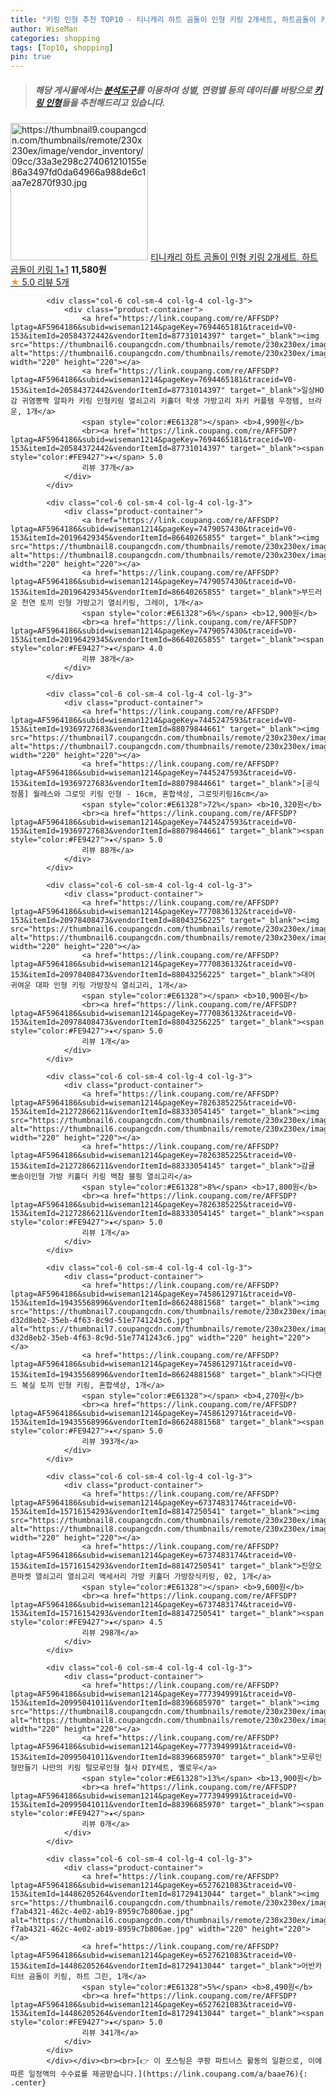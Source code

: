 ```yaml
---
title: "키링 인형 추천 TOP10 - 티니캐리 하트 곰돌이 인형 키링 2개세트, 하트곰돌이 키링 1+1"
author: WiseMan
categories: shopping
tags: [Top10, shopping]
pin: true
---
```


> ##### 해당 게시물에서는 [**분석도구**](https://itemscout.io/)를 이용하여 **성별**, **연령별** 등의 데이터를 바탕으로 [**키링 인형**](https://link.coupang.com/a/baae76)들을 추천해드리고 있습니다.
<div class="container"><div class="row">
            <div class="col-6 col-sm-4 col-lg-4 col-lg-3">
                <div class="product-container">
                    <a href="https://link.coupang.com/re/AFFSDP?lptag=AF5964186&subid=wiseman1214&pageKey=7790541367&traceid=V0-153&itemId=21076128916&vendorItemId=88138311248" target="_blank"><img src="https://thumbnail9.coupangcdn.com/thumbnails/remote/230x230ex/image/vendor_inventory/09cc/33a3e298c274061210155e86a3497fd0da64966a988de6c1aa7e2870f930.jpg" alt="https://thumbnail9.coupangcdn.com/thumbnails/remote/230x230ex/image/vendor_inventory/09cc/33a3e298c274061210155e86a3497fd0da64966a988de6c1aa7e2870f930.jpg" width="220" height="220"></a>
                    <a href="https://link.coupang.com/re/AFFSDP?lptag=AF5964186&subid=wiseman1214&pageKey=7790541367&traceid=V0-153&itemId=21076128916&vendorItemId=88138311248" target="_blank">티니캐리 하트 곰돌이 인형 키링 2개세트, 하트곰돌이 키링 1+1</a>
                    <span style="color:#E61328"></span> <b>11,580원</b>
                    <br><a href="https://link.coupang.com/re/AFFSDP?lptag=AF5964186&subid=wiseman1214&pageKey=7790541367&traceid=V0-153&itemId=21076128916&vendorItemId=88138311248" target="_blank"><span style="color:#FE9427">★</span> 5.0
                    리뷰 5개</a>
                </div>
            </div>
            
            <div class="col-6 col-sm-4 col-lg-4 col-lg-3">
                <div class="product-container">
                    <a href="https://link.coupang.com/re/AFFSDP?lptag=AF5964186&subid=wiseman1214&pageKey=7694465181&traceid=V0-153&itemId=20584372442&vendorItemId=87731014397" target="_blank"><img src="https://thumbnail6.coupangcdn.com/thumbnails/remote/230x230ex/image/vendor_inventory/f29a/efd9f6cabe48fc3e44e7a0bd45d6851c641970d4069f6187398a87572a84.png" alt="https://thumbnail6.coupangcdn.com/thumbnails/remote/230x230ex/image/vendor_inventory/f29a/efd9f6cabe48fc3e44e7a0bd45d6851c641970d4069f6187398a87572a84.png" width="220" height="220"></a>
                    <a href="https://link.coupang.com/re/AFFSDP?lptag=AF5964186&subid=wiseman1214&pageKey=7694465181&traceid=V0-153&itemId=20584372442&vendorItemId=87731014397" target="_blank">일상HO감 귀염뽕짝 알파카 키링 인형키링 열쇠고리 키홀더 학생 가방고리 차키 커플템 우정템, 브라운, 1개</a>
                    <span style="color:#E61328"></span> <b>4,990원</b>
                    <br><a href="https://link.coupang.com/re/AFFSDP?lptag=AF5964186&subid=wiseman1214&pageKey=7694465181&traceid=V0-153&itemId=20584372442&vendorItemId=87731014397" target="_blank"><span style="color:#FE9427">★</span> 5.0
                    리뷰 37개</a>
                </div>
            </div>
            
            <div class="col-6 col-sm-4 col-lg-4 col-lg-3">
                <div class="product-container">
                    <a href="https://link.coupang.com/re/AFFSDP?lptag=AF5964186&subid=wiseman1214&pageKey=7479057430&traceid=V0-153&itemId=20196429345&vendorItemId=86640265855" target="_blank"><img src="https://thumbnail8.coupangcdn.com/thumbnails/remote/230x230ex/image/vendor_inventory/dfd1/79dd30cbebc4afc1501a8d8d85a821da9c9408bfc4909c312968bc34a57f.JPG" alt="https://thumbnail8.coupangcdn.com/thumbnails/remote/230x230ex/image/vendor_inventory/dfd1/79dd30cbebc4afc1501a8d8d85a821da9c9408bfc4909c312968bc34a57f.JPG" width="220" height="220"></a>
                    <a href="https://link.coupang.com/re/AFFSDP?lptag=AF5964186&subid=wiseman1214&pageKey=7479057430&traceid=V0-153&itemId=20196429345&vendorItemId=86640265855" target="_blank">부드러운 천연 토끼 인형 가방고기 열쇠키링, 그레이, 1개</a>
                    <span style="color:#E61328">6%</span> <b>12,900원</b>
                    <br><a href="https://link.coupang.com/re/AFFSDP?lptag=AF5964186&subid=wiseman1214&pageKey=7479057430&traceid=V0-153&itemId=20196429345&vendorItemId=86640265855" target="_blank"><span style="color:#FE9427">★</span> 4.0
                    리뷰 38개</a>
                </div>
            </div>
            
            <div class="col-6 col-sm-4 col-lg-4 col-lg-3">
                <div class="product-container">
                    <a href="https://link.coupang.com/re/AFFSDP?lptag=AF5964186&subid=wiseman1214&pageKey=7445247593&traceid=V0-153&itemId=19369727683&vendorItemId=88079844661" target="_blank"><img src="https://thumbnail7.coupangcdn.com/thumbnails/remote/230x230ex/image/vendor_inventory/9a56/6191193f8edca1d9950abecd8c7ebd3aaeca723d317e8417b10d7e5bd2b1.jpg" alt="https://thumbnail7.coupangcdn.com/thumbnails/remote/230x230ex/image/vendor_inventory/9a56/6191193f8edca1d9950abecd8c7ebd3aaeca723d317e8417b10d7e5bd2b1.jpg" width="220" height="220"></a>
                    <a href="https://link.coupang.com/re/AFFSDP?lptag=AF5964186&subid=wiseman1214&pageKey=7445247593&traceid=V0-153&itemId=19369727683&vendorItemId=88079844661" target="_blank">[공식정품] 월레스와 그로밋 키링 인형 - 16cm, 혼합색상, 그로밋키링16cm</a>
                    <span style="color:#E61328">72%</span> <b>10,320원</b>
                    <br><a href="https://link.coupang.com/re/AFFSDP?lptag=AF5964186&subid=wiseman1214&pageKey=7445247593&traceid=V0-153&itemId=19369727683&vendorItemId=88079844661" target="_blank"><span style="color:#FE9427">★</span> 5.0
                    리뷰 88개</a>
                </div>
            </div>
            
            <div class="col-6 col-sm-4 col-lg-4 col-lg-3">
                <div class="product-container">
                    <a href="https://link.coupang.com/re/AFFSDP?lptag=AF5964186&subid=wiseman1214&pageKey=7770836132&traceid=V0-153&itemId=20978408473&vendorItemId=88043256225" target="_blank"><img src="https://thumbnail6.coupangcdn.com/thumbnails/remote/230x230ex/image/vendor_inventory/d78f/6fc537c9f54a3fd7f108cc05a0b26eae380fddce3e1b4753c76d89c57187.png" alt="https://thumbnail6.coupangcdn.com/thumbnails/remote/230x230ex/image/vendor_inventory/d78f/6fc537c9f54a3fd7f108cc05a0b26eae380fddce3e1b4753c76d89c57187.png" width="220" height="220"></a>
                    <a href="https://link.coupang.com/re/AFFSDP?lptag=AF5964186&subid=wiseman1214&pageKey=7770836132&traceid=V0-153&itemId=20978408473&vendorItemId=88043256225" target="_blank">대어 귀여운 대파 인형 키링 가방장식 열쇠고리, 1개</a>
                    <span style="color:#E61328"></span> <b>10,900원</b>
                    <br><a href="https://link.coupang.com/re/AFFSDP?lptag=AF5964186&subid=wiseman1214&pageKey=7770836132&traceid=V0-153&itemId=20978408473&vendorItemId=88043256225" target="_blank"><span style="color:#FE9427">★</span> 5.0
                    리뷰 1개</a>
                </div>
            </div>
            
            <div class="col-6 col-sm-4 col-lg-4 col-lg-3">
                <div class="product-container">
                    <a href="https://link.coupang.com/re/AFFSDP?lptag=AF5964186&subid=wiseman1214&pageKey=7826385225&traceid=V0-153&itemId=21272866211&vendorItemId=88333054145" target="_blank"><img src="https://thumbnail6.coupangcdn.com/thumbnails/remote/230x230ex/image/vendor_inventory/d227/05f390ce8cef2627f5e3893ac950eb0520d3a8507fbf373b46adb332fc58.jpg" alt="https://thumbnail6.coupangcdn.com/thumbnails/remote/230x230ex/image/vendor_inventory/d227/05f390ce8cef2627f5e3893ac950eb0520d3a8507fbf373b46adb332fc58.jpg" width="220" height="220"></a>
                    <a href="https://link.coupang.com/re/AFFSDP?lptag=AF5964186&subid=wiseman1214&pageKey=7826385225&traceid=V0-153&itemId=21272866211&vendorItemId=88333054145" target="_blank">감귤 뽀송이인형 가방 키홀더 키링 백참 블핑 열쇠고리</a>
                    <span style="color:#E61328">8%</span> <b>17,800원</b>
                    <br><a href="https://link.coupang.com/re/AFFSDP?lptag=AF5964186&subid=wiseman1214&pageKey=7826385225&traceid=V0-153&itemId=21272866211&vendorItemId=88333054145" target="_blank"><span style="color:#FE9427">★</span> 5.0
                    리뷰 1개</a>
                </div>
            </div>
            
            <div class="col-6 col-sm-4 col-lg-4 col-lg-3">
                <div class="product-container">
                    <a href="https://link.coupang.com/re/AFFSDP?lptag=AF5964186&subid=wiseman1214&pageKey=7458612971&traceid=V0-153&itemId=19435568996&vendorItemId=86624881568" target="_blank"><img src="https://thumbnail7.coupangcdn.com/thumbnails/remote/230x230ex/image/retail/images/304982322604119-d32d8eb2-35eb-4f63-8c9d-51e7741243c6.jpg" alt="https://thumbnail7.coupangcdn.com/thumbnails/remote/230x230ex/image/retail/images/304982322604119-d32d8eb2-35eb-4f63-8c9d-51e7741243c6.jpg" width="220" height="220"></a>
                    <a href="https://link.coupang.com/re/AFFSDP?lptag=AF5964186&subid=wiseman1214&pageKey=7458612971&traceid=V0-153&itemId=19435568996&vendorItemId=86624881568" target="_blank">다다랜드 복실 토끼 인형 키링, 혼합색상, 1개</a>
                    <span style="color:#E61328"></span> <b>4,270원</b>
                    <br><a href="https://link.coupang.com/re/AFFSDP?lptag=AF5964186&subid=wiseman1214&pageKey=7458612971&traceid=V0-153&itemId=19435568996&vendorItemId=86624881568" target="_blank"><span style="color:#FE9427">★</span> 5.0
                    리뷰 393개</a>
                </div>
            </div>
            
            <div class="col-6 col-sm-4 col-lg-4 col-lg-3">
                <div class="product-container">
                    <a href="https://link.coupang.com/re/AFFSDP?lptag=AF5964186&subid=wiseman1214&pageKey=6737483174&traceid=V0-153&itemId=15716154293&vendorItemId=88147250541" target="_blank"><img src="https://thumbnail8.coupangcdn.com/thumbnails/remote/230x230ex/image/vendor_inventory/8144/941095e66fd57001d70700bcaa6a61e6d6c87dcab077a28c66424f5c87d0.png" alt="https://thumbnail8.coupangcdn.com/thumbnails/remote/230x230ex/image/vendor_inventory/8144/941095e66fd57001d70700bcaa6a61e6d6c87dcab077a28c66424f5c87d0.png" width="220" height="220"></a>
                    <a href="https://link.coupang.com/re/AFFSDP?lptag=AF5964186&subid=wiseman1214&pageKey=6737483174&traceid=V0-153&itemId=15716154293&vendorItemId=88147250541" target="_blank">진양오픈마켓 열쇠고리 열쇠고리 액세서리 가방 키홀더 가방장식키링, 02, 1개</a>
                    <span style="color:#E61328"></span> <b>9,600원</b>
                    <br><a href="https://link.coupang.com/re/AFFSDP?lptag=AF5964186&subid=wiseman1214&pageKey=6737483174&traceid=V0-153&itemId=15716154293&vendorItemId=88147250541" target="_blank"><span style="color:#FE9427">★</span> 4.5
                    리뷰 298개</a>
                </div>
            </div>
            
            <div class="col-6 col-sm-4 col-lg-4 col-lg-3">
                <div class="product-container">
                    <a href="https://link.coupang.com/re/AFFSDP?lptag=AF5964186&subid=wiseman1214&pageKey=7773949991&traceid=V0-153&itemId=20995041011&vendorItemId=88396685970" target="_blank"><img src="https://thumbnail8.coupangcdn.com/thumbnails/remote/230x230ex/image/vendor_inventory/1b74/dd30c31d243e7c86b5fc492ac2062f06e88b36f1c02431a136f0d290c527.jpg" alt="https://thumbnail8.coupangcdn.com/thumbnails/remote/230x230ex/image/vendor_inventory/1b74/dd30c31d243e7c86b5fc492ac2062f06e88b36f1c02431a136f0d290c527.jpg" width="220" height="220"></a>
                    <a href="https://link.coupang.com/re/AFFSDP?lptag=AF5964186&subid=wiseman1214&pageKey=7773949991&traceid=V0-153&itemId=20995041011&vendorItemId=88396685970" target="_blank">모루인형만들기 나만의 키링 털모루인형 철사 DIY세트, 옐로우</a>
                    <span style="color:#E61328">13%</span> <b>13,900원</b>
                    <br><a href="https://link.coupang.com/re/AFFSDP?lptag=AF5964186&subid=wiseman1214&pageKey=7773949991&traceid=V0-153&itemId=20995041011&vendorItemId=88396685970" target="_blank"><span style="color:#FE9427">★</span> 
                    리뷰 0개</a>
                </div>
            </div>
            
            <div class="col-6 col-sm-4 col-lg-4 col-lg-3">
                <div class="product-container">
                    <a href="https://link.coupang.com/re/AFFSDP?lptag=AF5964186&subid=wiseman1214&pageKey=6527621083&traceid=V0-153&itemId=14486205264&vendorItemId=81729413044" target="_blank"><img src="https://thumbnail6.coupangcdn.com/thumbnails/remote/230x230ex/image/retail/images/1480070079301574-f7ab4321-462c-4e02-ab19-8959c7b806ae.jpg" alt="https://thumbnail6.coupangcdn.com/thumbnails/remote/230x230ex/image/retail/images/1480070079301574-f7ab4321-462c-4e02-ab19-8959c7b806ae.jpg" width="220" height="220"></a>
                    <a href="https://link.coupang.com/re/AFFSDP?lptag=AF5964186&subid=wiseman1214&pageKey=6527621083&traceid=V0-153&itemId=14486205264&vendorItemId=81729413044" target="_blank">어반카 티브 곰돌이 키링, 하트 그린, 1개</a>
                    <span style="color:#E61328">5%</span> <b>8,490원</b>
                    <br><a href="https://link.coupang.com/re/AFFSDP?lptag=AF5964186&subid=wiseman1214&pageKey=6527621083&traceid=V0-153&itemId=14486205264&vendorItemId=81729413044" target="_blank"><span style="color:#FE9427">★</span> 5.0
                    리뷰 341개</a>
                </div>
            </div>
            </div></div><br><br>[👉 이 포스팅은 쿠팡 파트너스 활동의 일환으로, 이에 따른 일정액의 수수료를 제공받습니다.](https://link.coupang.com/a/baae76){: .center}